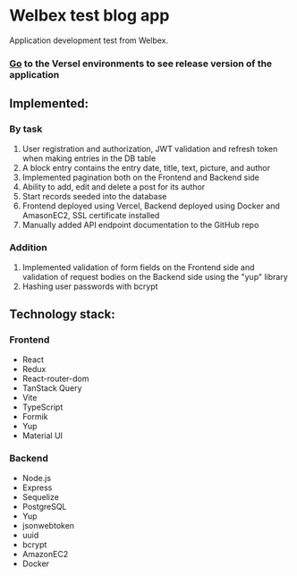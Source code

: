 # Welbex test blog app
Application development test from Welbex. 

### [Go](https://welbe-x-test-blog-ny9vzsx8j-gigabyte1511.vercel.app/ "Необязательная подсказка") to the Versel environments to see release version of the application

## Implemented:
### By task
1. User registration and authorization, JWT validation and refresh token when making entries in the DB table
2. A block entry contains the entry date, title, text, picture, and author
3. Implemented pagination both on the Frontend and Backend side
4. Ability to add, edit and delete a post for its author
5. Start records seeded into the database
6. Frontend deployed using Vercel, Backend deployed using Docker and AmasonEC2, SSL certificate installed
7. Manually added API endpoint documentation to the GitHub repo
### Addition
1. Implemented validation of form fields on the Frontend side and validation of request bodies on the Backend side using the "yup" library
2. Hashing user passwords with bcrypt

## Technology stack:
### Frontend
* React
* Redux
* React-router-dom
* TanStack Query
* Vite
* TypeScript
* Formik
* Yup 
* Material UI
### Backend
* Node.js
* Express
* Sequelize
* PostgreSQL
* Yup
* jsonwebtoken
* uuid
* bcrypt
* AmazonEC2
* Docker
